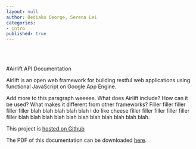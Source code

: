 ```yaml
---
layout: null
author: Bediako George, Serena Lei
categories:
- intro
published: true
---
```

<br>
<br>

#Airlift API Documentation

Airlift is an open web framework for building restful web
applications using functional JavaScript on Google App Engine.

Add more to this paragraph weeeee. What does Airlift include?
How can it be used? What makes it different from other
frameworks? Filler filler filler filler filler blah blah blah
blah blah i do like cheese filler filler filler filler filler
filler blah blah blah blah blah blah blah blah blah blah blah.

This project is [hosted on Github](http://github.com/Airlift-Framework/airlift-framework.github.com)

The PDF of this documentation can be downloaded [here](#).
